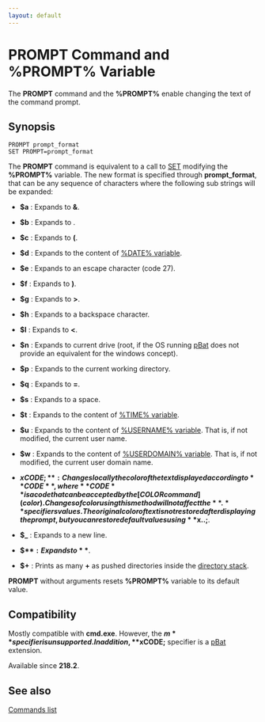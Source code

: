 ```yaml
---
layout: default
---
```

# PROMPT Command and %PROMPT% Variable

The **PROMPT** command and the **%PROMPT%** enable changing the text of the 
command prompt.

## Synopsis

    PROMPT prompt_format
    SET PROMPT=prompt_format

The **PROMPT** command is equivalent to a call to [SET](set) modifying the 
**%PROMPT%** variable. The new format is specified through 
**prompt\_format**, that can be any sequence of characters where the following 
sub strings will be expanded:

* **$a** : Expands to **&**.

* **$b** : Expands to []().

* **$c** : Expands to **\(**.

* **$d** : Expands to the content of [%DATE% variable](time).

* **$e** : Expands to an escape character \(code 27\).

* **$f** : Expands to **\)**.

* **$g** : Expands to **>**.

* **$h** : Expands to a backspace character.

* **$l** : Expands to **<**.

* **$n** : Expands to current drive \(root, if the OS running [pBat](pbat) 
  does not provide an equivalent for the windows concept\).

* **$p** : Expands to the current working directory.

* **$q** : Expands to **=**.

* **$s** : Expands to a space.

* **$t** : Expands to the content of [%TIME% variable](time).

* **$u** : Expands to the content of [%USERNAME% variable](pbatvar). That is, 
  if not modified, the current user name.

* **$w** : Expands to the content of [%USERDOMAIN% variable](pbatvar). That 
  is, if not modified, the current user domain name.

* **$xCODE;** : Changes locally the color of the text displayed according to 
  **CODE**, where **CODE** is a code that can be accepted by the [COLOR 
  command](color). Changes of color using this method will not affect the 
  **.** specifiers values. The original color of text is not restored after 
  displaying the prompt, but you can restore default values using **$x..;**.

* **$\_** : Expands to a new line.

* **$$** : Expands to **$**.

* **$+** : Prints as many **+** as pushed directories inside the [directory 
  stack](spec/dirstack).

**PROMPT** without arguments resets **%PROMPT%** variable to its default 
value.

## Compatibility

Mostly compatible with **cmd.exe**. However, the **$m** specifier is 
unsupported. In addition, **$xCODE;** specifier is a [pBat](pbat) extension.

Available since **218.2**.

## See also

[Commands list](commands)

